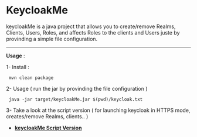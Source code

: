# KeycloakMe

keycloakMe is a java project that allows you to create/remove Realms, Clients, Users, Roles, and affects Roles to the clients and Users juste by provinding a simple file configuration. 

----------------------------------------------------------

 **Usage** :

 1- Install : 
 
     mvn clean package
 
 
 2- Usage ( run the jar by provinding the file configuration )
 
     java -jar target/keycloakMe.jar $(pwd)/keycloak.txt

 
 3- Take a look at the script version ( for launching keycloak in HTTPS mode, creates/remove Realms, clients.. )

   *  [**keycloakMe Script Version**]( https://github.com/rac021/KeycloakMe/tree/master/script_version )
